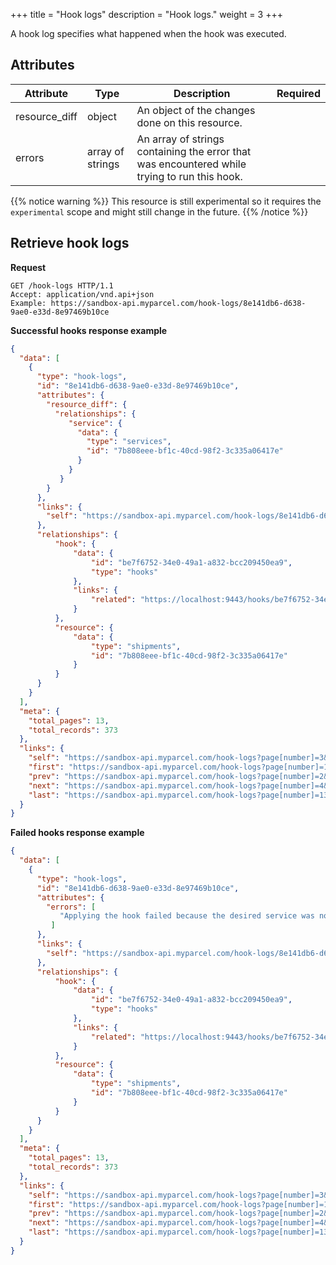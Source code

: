 +++
title = "Hook logs"
description = "Hook logs."
weight = 3
+++

A hook log specifies what happened when the hook was executed.

## Attributes
| Attribute       | Type              | Description                                                                                   | Required |
| --------------- | ----------------- | ----------------------------------------------------------------------------------------------| -------- |
| resource_diff   | object            | An object of the changes done on this resource.                                               |          |
| errors          | array of strings  | An array of strings containing the error that was encountered while trying to run this hook.  |          |

{{% notice warning %}}
This resource is still experimental so it requires the `experimental` scope and might still change in the future.
{{% /notice %}}

## Retrieve hook logs

**Request**
```http
GET /hook-logs HTTP/1.1
Accept: application/vnd.api+json
Example: https://sandbox-api.myparcel.com/hook-logs/8e141db6-d638-9ae0-e33d-8e97469b10ce
```

**Successful hooks response example**
```json
{
  "data": [
    {
      "type": "hook-logs",
      "id": "8e141db6-d638-9ae0-e33d-8e97469b10ce",
      "attributes": {
        "resource_diff": {
          "relationships": {
             "service": {
               "data": {
                 "type": "services",
                 "id": "7b808eee-bf1c-40cd-98f2-3c335a06417e"
               }
             }
           }
        }
      },
      "links": {
        "self": "https://sandbox-api.myparcel.com/hook-logs/8e141db6-d638-9ae0-e33d-8e97469b10ce"
      },
      "relationships": {
          "hook": {
              "data": {
                  "id": "be7f6752-34e0-49a1-a832-bcc209450ea9",
                  "type": "hooks"
              },
              "links": {
                  "related": "https://localhost:9443/hooks/be7f6752-34e0-49a1-a832-bcc209450ea9"
              }
          },
          "resource": {
              "data": {
                  "type": "shipments",
                  "id": "7b808eee-bf1c-40cd-98f2-3c335a06417e"
              }
          }
      }
    }
  ],
  "meta": {
    "total_pages": 13,
    "total_records": 373
  },
  "links": {
    "self": "https://sandbox-api.myparcel.com/hook-logs?page[number]=3&page[size]=30",
    "first": "https://sandbox-api.myparcel.com/hook-logs?page[number]=1&page[size]=30",
    "prev": "https://sandbox-api.myparcel.com/hook-logs?page[number]=2&page[size]=30",
    "next": "https://sandbox-api.myparcel.com/hook-logs?page[number]=4&page[size]=30",
    "last": "https://sandbox-api.myparcel.com/hook-logs?page[number]=13&page[size]=30"
  }
}
```

**Failed hooks response example**
```json
{
  "data": [
    {
      "type": "hook-logs",
      "id": "8e141db6-d638-9ae0-e33d-8e97469b10ce",
      "attributes": {
        "errors": [
           "Applying the hook failed because the desired service was not available for the shipment contract."
         ]
      },
      "links": {
        "self": "https://sandbox-api.myparcel.com/hook-logs/8e141db6-d638-9ae0-e33d-8e97469b10ce"
      },
      "relationships": {
          "hook": {
              "data": {
                  "id": "be7f6752-34e0-49a1-a832-bcc209450ea9",
                  "type": "hooks"
              },
              "links": {
                  "related": "https://localhost:9443/hooks/be7f6752-34e0-49a1-a832-bcc209450ea9"
              }
          },
          "resource": {
              "data": {
                  "type": "shipments",
                  "id": "7b808eee-bf1c-40cd-98f2-3c335a06417e"
              }
          }
      }
    }
  ],
  "meta": {
    "total_pages": 13,
    "total_records": 373
  },
  "links": {
    "self": "https://sandbox-api.myparcel.com/hook-logs?page[number]=3&page[size]=30",
    "first": "https://sandbox-api.myparcel.com/hook-logs?page[number]=1&page[size]=30",
    "prev": "https://sandbox-api.myparcel.com/hook-logs?page[number]=2&page[size]=30",
    "next": "https://sandbox-api.myparcel.com/hook-logs?page[number]=4&page[size]=30",
    "last": "https://sandbox-api.myparcel.com/hook-logs?page[number]=13&page[size]=30"
  }
}
```

